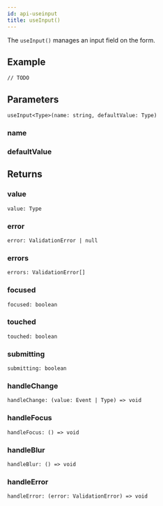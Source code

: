 ```yaml
---
id: api-useinput
title: useInput()
---
```


The `useInput()` manages an input field on the form.

## Example

```tsx
// TODO
```

## Parameters
`useInput<Type>(name: string, defaultValue: Type)`

### name

### defaultValue

## Returns

### value
`value: Type`

### error
`error: ValidationError | null`

### errors
`errors: ValidationError[]`

### focused
`focused: boolean`

### touched
`touched: boolean`

### submitting
`submitting: boolean`

### handleChange
`handleChange: (value: Event | Type) => void`

### handleFocus
`handleFocus: () => void`

### handleBlur
`handleBlur: () => void`

### handleError
`handleError: (error: ValidationError) => void`
